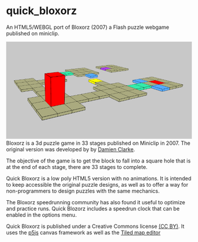 # quick_bloxorz
An HTML5/WEBGL port of Bloxorz (2007) a Flash puzzle webgame published on miniclip. 

![Screenshot](bloxors_screen.png)
Bloxorz is a 3d puzzle game in 33 stages published on Miniclip in 2007. The original version was developed by by [Damien Clarke](https://damienclarke.me/).  

The objective of the game is to get the block to fall into a square hole that is at the end of each stage, there are 33 stages to complete.

Quick Bloxorz is a low poly HTML5 version with no animations. It is intended to keep accessible the original puzzle designs, as well as to offer a way for non-programmers to design puzzles with the same mechanics. 

The Bloxorz speedrunning community has also found it useful to optimize and practice runs.  Quick Blozorz includes a speedrun clock that  can be enabled in the options menu.

Quick Bloxorz is published under a Creative Commons license [(CC BY)](https://creativecommons.org/licenses/). It uses the [p5js](https://p5js.org/) canvas framework as well as the [Tiled map editor](https://www.mapeditor.org/)

